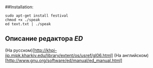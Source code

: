 ##Installation:
	
	sudo apt-get install festival
	chmod +x ./speak
	ed text.txt | ./speak 
## Описание редактора *ED*
(На русском)[http://khpi-iip.mipk.kharkiv.edu/library/extent/os/usref/gl06.html]
(На английском)[http://www.gnu.org/software/ed/manual/ed_manual.html]
